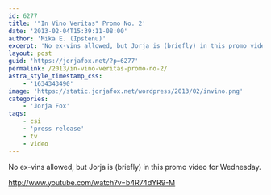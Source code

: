 ```yaml
---
id: 6277
title: '"In Vino Veritas" Promo No. 2'
date: '2013-02-04T15:39:11-08:00'
author: 'Mika E. (Ipstenu)'
excerpt: 'No ex-vins allowed, but Jorja is (briefly) in this promo video for Wednesday.'
layout: post
guid: 'https://jorjafox.net/?p=6277'
permalink: /2013/in-vino-veritas-promo-no-2/
astra_style_timestamp_css:
    - '1634343490'
image: 'https://static.jorjafox.net/wordpress/2013/02/invino.png'
categories:
    - 'Jorja Fox'
tags:
    - csi
    - 'press release'
    - tv
    - video
---
```


No ex-vins allowed, but Jorja is (briefly) in this promo video for Wednesday.

http://www.youtube.com/watch?v=b4R74dYR9-M
